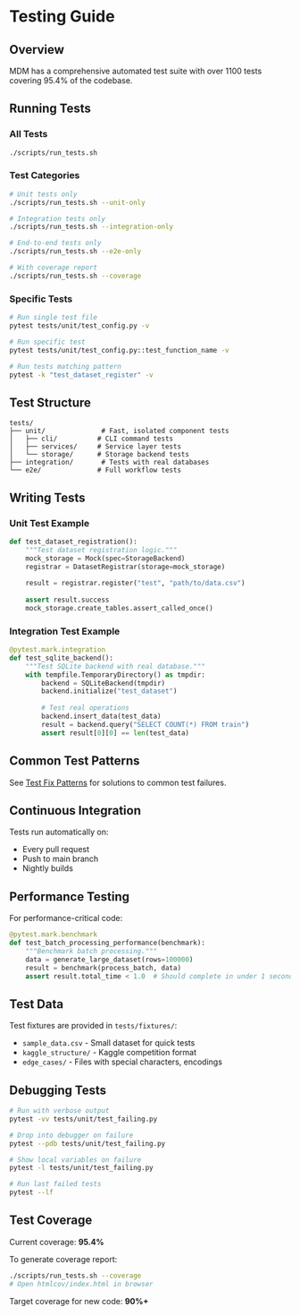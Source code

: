 # Testing Guide

## Overview

MDM has a comprehensive automated test suite with over 1100 tests covering 95.4% of the codebase.

## Running Tests

### All Tests
```bash
./scripts/run_tests.sh
```

### Test Categories
```bash
# Unit tests only
./scripts/run_tests.sh --unit-only

# Integration tests only  
./scripts/run_tests.sh --integration-only

# End-to-end tests only
./scripts/run_tests.sh --e2e-only

# With coverage report
./scripts/run_tests.sh --coverage
```

### Specific Tests
```bash
# Run single test file
pytest tests/unit/test_config.py -v

# Run specific test
pytest tests/unit/test_config.py::test_function_name -v

# Run tests matching pattern
pytest -k "test_dataset_register" -v
```

## Test Structure

```
tests/
├── unit/              # Fast, isolated component tests
│   ├── cli/          # CLI command tests
│   ├── services/     # Service layer tests
│   └── storage/      # Storage backend tests
├── integration/       # Tests with real databases
└── e2e/              # Full workflow tests
```

## Writing Tests

### Unit Test Example
```python
def test_dataset_registration():
    """Test dataset registration logic."""
    mock_storage = Mock(spec=StorageBackend)
    registrar = DatasetRegistrar(storage=mock_storage)
    
    result = registrar.register("test", "path/to/data.csv")
    
    assert result.success
    mock_storage.create_tables.assert_called_once()
```

### Integration Test Example
```python
@pytest.mark.integration
def test_sqlite_backend():
    """Test SQLite backend with real database."""
    with tempfile.TemporaryDirectory() as tmpdir:
        backend = SQLiteBackend(tmpdir)
        backend.initialize("test_dataset")
        
        # Test real operations
        backend.insert_data(test_data)
        result = backend.query("SELECT COUNT(*) FROM train")
        assert result[0][0] == len(test_data)
```

## Common Test Patterns

See [Test Fix Patterns](../../tests/docs/Test_Fix_Patterns.md) for solutions to common test failures.

## Continuous Integration

Tests run automatically on:
- Every pull request
- Push to main branch
- Nightly builds

## Performance Testing

For performance-critical code:
```python
@pytest.mark.benchmark
def test_batch_processing_performance(benchmark):
    """Benchmark batch processing."""
    data = generate_large_dataset(rows=100000)
    result = benchmark(process_batch, data)
    assert result.total_time < 1.0  # Should complete in under 1 second
```

## Test Data

Test fixtures are provided in `tests/fixtures/`:
- `sample_data.csv` - Small dataset for quick tests
- `kaggle_structure/` - Kaggle competition format
- `edge_cases/` - Files with special characters, encodings

## Debugging Tests

```bash
# Run with verbose output
pytest -vv tests/unit/test_failing.py

# Drop into debugger on failure
pytest --pdb tests/unit/test_failing.py

# Show local variables on failure
pytest -l tests/unit/test_failing.py

# Run last failed tests
pytest --lf
```

## Test Coverage

Current coverage: **95.4%**

To generate coverage report:
```bash
./scripts/run_tests.sh --coverage
# Open htmlcov/index.html in browser
```

Target coverage for new code: **90%+**